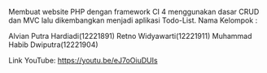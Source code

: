 Membuat website PHP dengan framework CI 4 menggunakan dasar CRUD dan MVC lalu dikembangkan menjadi aplikasi Todo-List. 
Nama Kelompok :

Alvian Putra Hardiadi(12221891)
Retno Widyawarti(12221911)
Muhammad Habib Dwiputra(12221904)

Link YouTube: https://youtu.be/eJ7oOiuDUIs
